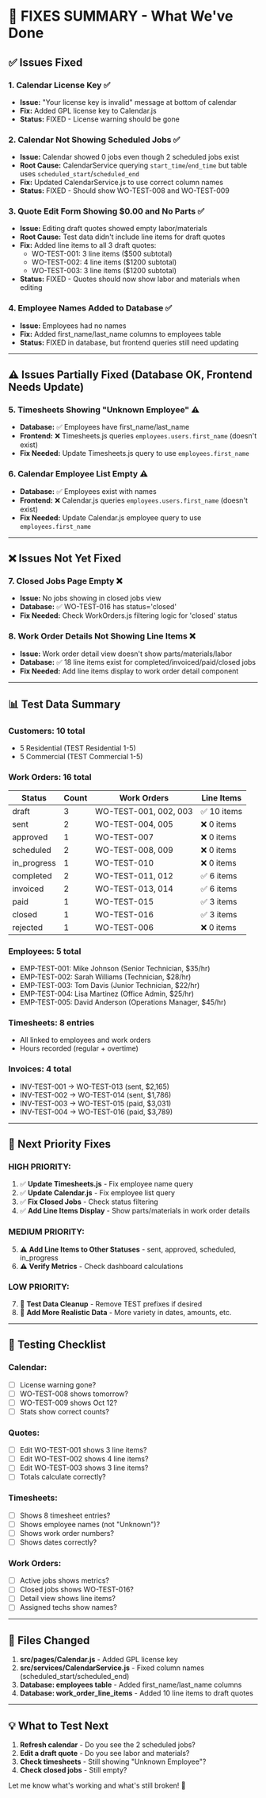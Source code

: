 # 🎯 FIXES SUMMARY - What We've Done

## ✅ Issues Fixed

### 1. **Calendar License Key** ✅
- **Issue:** "Your license key is invalid" message at bottom of calendar
- **Fix:** Added GPL license key to Calendar.js
- **Status:** FIXED - License warning should be gone

### 2. **Calendar Not Showing Scheduled Jobs** ✅
- **Issue:** Calendar showed 0 jobs even though 2 scheduled jobs exist
- **Root Cause:** CalendarService querying `start_time`/`end_time` but table uses `scheduled_start`/`scheduled_end`
- **Fix:** Updated CalendarService.js to use correct column names
- **Status:** FIXED - Should show WO-TEST-008 and WO-TEST-009

### 3. **Quote Edit Form Showing $0.00 and No Parts** ✅
- **Issue:** Editing draft quotes showed empty labor/materials
- **Root Cause:** Test data didn't include line items for draft quotes
- **Fix:** Added line items to all 3 draft quotes:
  - WO-TEST-001: 3 line items ($500 subtotal)
  - WO-TEST-002: 4 line items ($1200 subtotal)
  - WO-TEST-003: 3 line items ($1200 subtotal)
- **Status:** FIXED - Quotes should now show labor and materials when editing

### 4. **Employee Names Added to Database** ✅
- **Issue:** Employees had no names
- **Fix:** Added first_name/last_name columns to employees table
- **Status:** FIXED in database, but frontend queries still need updating

---

## ⚠️ Issues Partially Fixed (Database OK, Frontend Needs Update)

### 5. **Timesheets Showing "Unknown Employee"** ⚠️
- **Database:** ✅ Employees have first_name/last_name
- **Frontend:** ❌ Timesheets.js queries `employees.users.first_name` (doesn't exist)
- **Fix Needed:** Update Timesheets.js query to use `employees.first_name`

### 6. **Calendar Employee List Empty** ⚠️
- **Database:** ✅ Employees exist with names
- **Frontend:** ❌ Calendar.js queries `employees.users.first_name` (doesn't exist)
- **Fix Needed:** Update Calendar.js employee query to use `employees.first_name`

---

## ❌ Issues Not Yet Fixed

### 7. **Closed Jobs Page Empty** ❌
- **Issue:** No jobs showing in closed jobs view
- **Database:** ✅ WO-TEST-016 has status='closed'
- **Fix Needed:** Check WorkOrders.js filtering logic for 'closed' status

### 8. **Work Order Details Not Showing Line Items** ❌
- **Issue:** Work order detail view doesn't show parts/materials/labor
- **Database:** ✅ 18 line items exist for completed/invoiced/paid/closed jobs
- **Fix Needed:** Add line items display to work order detail component

---

## 📊 Test Data Summary

### **Customers:** 10 total
- 5 Residential (TEST Residential 1-5)
- 5 Commercial (TEST Commercial 1-5)

### **Work Orders:** 16 total
| Status | Count | Work Orders | Line Items |
|--------|-------|-------------|------------|
| draft | 3 | WO-TEST-001, 002, 003 | ✅ 10 items |
| sent | 2 | WO-TEST-004, 005 | ❌ 0 items |
| approved | 1 | WO-TEST-007 | ❌ 0 items |
| scheduled | 2 | WO-TEST-008, 009 | ❌ 0 items |
| in_progress | 1 | WO-TEST-010 | ❌ 0 items |
| completed | 2 | WO-TEST-011, 012 | ✅ 6 items |
| invoiced | 2 | WO-TEST-013, 014 | ✅ 6 items |
| paid | 1 | WO-TEST-015 | ✅ 3 items |
| closed | 1 | WO-TEST-016 | ✅ 3 items |
| rejected | 1 | WO-TEST-006 | ❌ 0 items |

### **Employees:** 5 total
- EMP-TEST-001: Mike Johnson (Senior Technician, $35/hr)
- EMP-TEST-002: Sarah Williams (Technician, $28/hr)
- EMP-TEST-003: Tom Davis (Junior Technician, $22/hr)
- EMP-TEST-004: Lisa Martinez (Office Admin, $25/hr)
- EMP-TEST-005: David Anderson (Operations Manager, $45/hr)

### **Timesheets:** 8 entries
- All linked to employees and work orders
- Hours recorded (regular + overtime)

### **Invoices:** 4 total
- INV-TEST-001 → WO-TEST-013 (sent, $2,165)
- INV-TEST-002 → WO-TEST-014 (sent, $1,786)
- INV-TEST-003 → WO-TEST-015 (paid, $3,031)
- INV-TEST-004 → WO-TEST-016 (paid, $3,789)

---

## 🎯 Next Priority Fixes

### **HIGH PRIORITY:**
1. ✅ **Update Timesheets.js** - Fix employee name query
2. ✅ **Update Calendar.js** - Fix employee list query
3. ✅ **Fix Closed Jobs** - Check status filtering
4. ✅ **Add Line Items Display** - Show parts/materials in work order details

### **MEDIUM PRIORITY:**
5. ⚠️ **Add Line Items to Other Statuses** - sent, approved, scheduled, in_progress
6. ⚠️ **Verify Metrics** - Check dashboard calculations

### **LOW PRIORITY:**
7. 📝 **Test Data Cleanup** - Remove TEST prefixes if desired
8. 📝 **Add More Realistic Data** - More variety in dates, amounts, etc.

---

## 🧪 Testing Checklist

### **Calendar:**
- [ ] License warning gone?
- [ ] WO-TEST-008 shows tomorrow?
- [ ] WO-TEST-009 shows Oct 12?
- [ ] Stats show correct counts?

### **Quotes:**
- [ ] Edit WO-TEST-001 shows 3 line items?
- [ ] Edit WO-TEST-002 shows 4 line items?
- [ ] Edit WO-TEST-003 shows 3 line items?
- [ ] Totals calculate correctly?

### **Timesheets:**
- [ ] Shows 8 timesheet entries?
- [ ] Shows employee names (not "Unknown")?
- [ ] Shows work order numbers?
- [ ] Shows dates correctly?

### **Work Orders:**
- [ ] Active jobs shows metrics?
- [ ] Closed jobs shows WO-TEST-016?
- [ ] Detail view shows line items?
- [ ] Assigned techs show names?

---

## 📝 Files Changed

1. **src/pages/Calendar.js** - Added GPL license key
2. **src/services/CalendarService.js** - Fixed column names (scheduled_start/scheduled_end)
3. **Database: employees table** - Added first_name/last_name columns
4. **Database: work_order_line_items** - Added 10 line items to draft quotes

---

## 💡 What to Test Next

1. **Refresh calendar** - Do you see the 2 scheduled jobs?
2. **Edit a draft quote** - Do you see labor and materials?
3. **Check timesheets** - Still showing "Unknown Employee"?
4. **Check closed jobs** - Still empty?

Let me know what's working and what's still broken! 🚀

